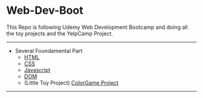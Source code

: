 # Web-Dev-Boot
This Repo is following Udemy Web Development Bootcamp and doing all the toy projects and the YelpCamp Project.
***
* Several Foundamental Part
    * [HTML](./HTML)
    * [CSS](./CSS)
    * [Javascript](./Javascript)
    * [DOM](./DOM)
    * (Little Toy Project) [ColorGame Project](./ColorGameProj)

***
         
         
        
